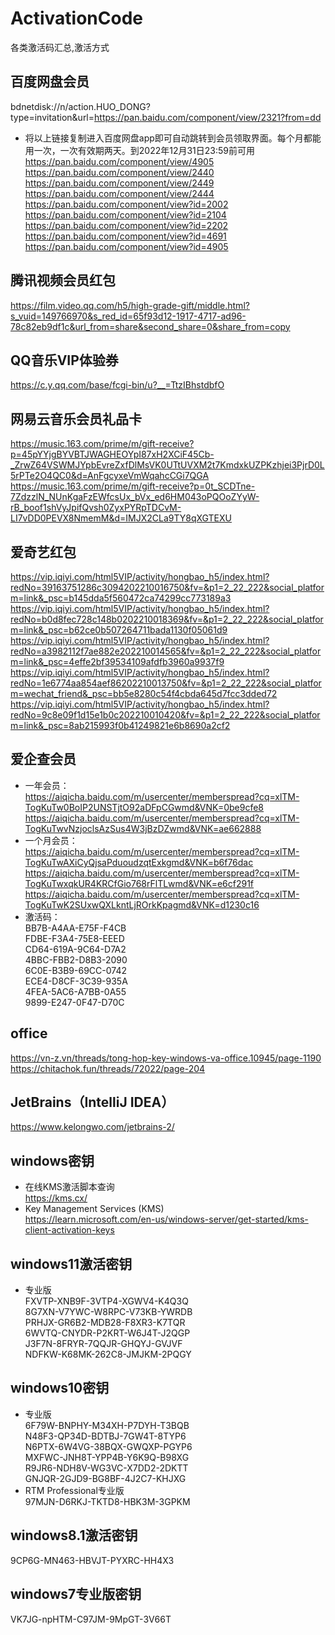 # ActivationCode
各类激活码汇总,激活方式

## 百度网盘会员
bdnetdisk://n/action.HUO_DONG?type=invitation&url=https://pan.baidu.com/component/view/2321?from=dd  
* 将以上链接复制进入百度网盘app即可自动跳转到会员领取界面。每个月都能用一次，一次有效期两天。到2022年12月31日23:59前可用  
https://pan.baidu.com/component/view/4905  
https://pan.baidu.com/component/view/2440  
https://pan.baidu.com/component/view/2449  
https://pan.baidu.com/component/view/2444  
https://pan.baidu.com/component/view?id=2002  
https://pan.baidu.com/component/view?id=2104  
https://pan.baidu.com/component/view?id=2202  
https://pan.baidu.com/component/view?id=4691  
https://pan.baidu.com/component/view?id=4905  

## 腾讯视频会员红包
https://film.video.qq.com/h5/high-grade-gift/middle.html?s_vuid=149766970&s_red_id=65f93d12-1917-4717-ad96-78c82eb9df1c&url_from=share&second_share=0&share_from=copy  

## QQ音乐VIP体验券  
https://c.y.qq.com/base/fcgi-bin/u?__=TtzIBhstdbfO  

## 网易云音乐会员礼品卡  
https://music.163.com/prime/m/gift-receive?p=45pYYjgBYVBTJWAGHEOYpI87xH2XCiF45Cb-_ZrwZ64VSWMJYpbEvreZxfDlMsVK0UTtUVXM2t7KmdxkUZPKzhjei3PjrD0L5rPTe2O4QC0&d=AnFgcyxeVmWqahcCGi7QGA  
https://music.163.com/prime/m/gift-receive?p=0t_SCDTne-7ZdzzlN_NUnKgaFzEWfcsUx_bVx_ed6HM043oPQOoZYyW-rB_boof1shVyJpifQvsh0ZyxPYRpTDCvM-LI7vDD0PEVX8NmemM&d=IMJX2CLa9TY8qXGTEXU  

## 爱奇艺红包
https://vip.iqiyi.com/html5VIP/activity/hongbao_h5/index.html?redNo=39163751286c3094202210016750&fv=&p1=2_22_222&social_platform=link&_psc=b145dda5f560472ca74299cc773189a3  
https://vip.iqiyi.com/html5VIP/activity/hongbao_h5/index.html?redNo=b0d8fec728c148b0202210018369&fv=&p1=2_22_222&social_platform=link&_psc=b62ce0b507264711bada1130f05061d9  
https://vip.iqiyi.com/html5VIP/activity/hongbao_h5/index.html?redNo=a3982112f7ae882e202210014565&fv=&p1=2_22_222&social_platform=link&_psc=4effe2bf39534109afdfb3960a9937f9  
https://vip.iqiyi.com/html5VIP/activity/hongbao_h5/index.html?redNo=1e6774aa854aef86202210013750&fv=&p1=2_22_222&social_platform=wechat_friend&_psc=bb5e8280c54f4cbda645d7fcc3dded72  
https://vip.iqiyi.com/html5VIP/activity/hongbao_h5/index.html?redNo=9c8e09f1d15e1b0c202210010420&fv=&p1=2_22_222&social_platform=link&_psc=8ab215993f0b41249821e6b8690a2cf2  

## 爱企查会员
* 一年会员：  
https://aiqicha.baidu.com/m/usercenter/memberspread?cq=xlTM-TogKuTw0BoIP2UNSTjtO92aDFpCGwmd&VNK=0be9cfe8
https://aiqicha.baidu.com/m/usercenter/memberspread?cq=xlTM-TogKuTwvNzjoclsAzSus4W3jBzDZwmd&VNK=ae662888
* 一个月会员：  
https://aiqicha.baidu.com/m/usercenter/memberspread?cq=xlTM-TogKuTwAXiCyQjsaPduoudzqtExkgmd&VNK=b6f76dac
https://aiqicha.baidu.com/m/usercenter/memberspread?cq=xlTM-TogKuTwxqkUR4KRCfGio768rFlTLwmd&VNK=e6cf291f
https://aiqicha.baidu.com/m/usercenter/memberspread?cq=xlTM-TogKuTwK2SUxwQXLkntLjROrkKpagmd&VNK=d1230c16
* 激活码：  
BB7B-A4AA-E75F-F4CB  
FDBE-F3A4-75E8-EEED  
CD64-619A-9C64-D7A2  
4BBC-FBB2-D8B3-2090  
6C0E-B3B9-69CC-0742  
ECE4-D8CF-3C39-935A  
4FEA-5AC6-A7BB-0A55  
9899-E247-0F47-D70C  

## office  
https://vn-z.vn/threads/tong-hop-key-windows-va-office.10945/page-1190  
https://chitachok.fun/threads/72022/page-204  

## JetBrains（IntelliJ IDEA）
https://www.kelongwo.com/jetbrains-2/  
  
## windows密钥  
* 在线KMS激活脚本查询  
https://kms.cx/  
* Key Management Services (KMS)  
https://learn.microsoft.com/en-us/windows-server/get-started/kms-client-activation-keys  

## windows11激活密钥
* 专业版  
FXVTP-XNB9F-3VTP4-XGWV4-K4Q3Q  
8G7XN-V7YWC-W8RPC-V73KB-YWRDB  
PRHJX-GR6B2-MDB28-F8XR3-K7TQR  
6WVTQ-CNYDR-P2KRT-W6J4T-J2QGP  
J3F7N-8FRYR-7QQJR-GHQYJ-GVJVF  
NDFKW-K68MK-262C8-JMJKM-2PQGY  

## windows10密钥   
* 专业版  
6F79W-BNPHY-M34XH-P7DYH-T3BQB  
N48F3-QP34D-BDTBJ-7GW4T-8TYP6  
N6PTX-6W4VG-38BQX-GWQXP-PGYP6  
MXFWC-JNH8T-YPP4B-Y6K9Q-B98XG  
R9JR6-NDH8V-WG3VC-X7DD2-2DKTT  
GNJQR-2GJD9-BG8BF-4J2C7-KHJXG  
* RTM Professional专业版  
97MJN-D6RKJ-TKTD8-HBK3M-3GPKM 

## windows8.1激活密钥
9CP6G-MN463-HBVJT-PYXRC-HH4X3  

## windows7专业版密钥  
VK7JG-npHTM-C97JM-9MpGT-3V66T  
